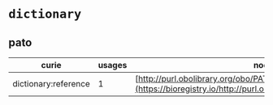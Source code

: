 # `dictionary`

## pato

| curie                |   usages | nodes                                                                                                             |
|----------------------|----------|-------------------------------------------------------------------------------------------------------------------|
| dictionary:reference |        1 | [http://purl.obolibrary.org/obo/PATO:0000389](https://bioregistry.io/http://purl.obolibrary.org/obo/PATO:0000389) |
